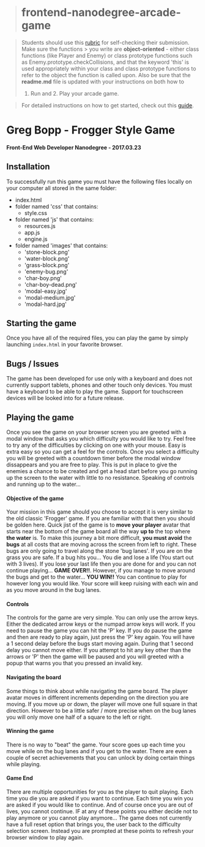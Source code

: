 > frontend-nanodegree-arcade-game
> ===============================

> Students should use this [rubric](https://review.udacity.com/#!/projects/2696458597/rubric) for self-checking their submission. Make sure the functions > you write are **object-oriented** - either class functions (like Player and Enemy) or class prototype functions such as
> Enemy.prototype.checkCollisions, and that the keyword 'this' is used appropriately within your class and class prototype functions to refer
> to the object the function is called upon. Also be sure that the **readme.md** file is updated with your instructions on both how to
> 1. Run and 2. Play your arcade game.

> For detailed instructions on how to get started, check out this [guide](https://docs.google.com/document/d/1v01aScPjSWCCWQLIpFqvg3-vXLH2e8_SZQKC8jNO0Dc/pub?embedded=true).

# Greg Bopp - Frogger Style Game
#### Front-End Web Developer Nanodegree - 2017.03.23

## Installation
To successfully run this game you must have the following files locally on your computer all stored in the same folder:
- index.html
- folder named 'css' that contains:
  - style.css
- folder named 'js' that contains:
  - resources.js
  - app.js
  - engine.js
- folder named 'images' that contains:
  - 'stone-block.png'
  - 'water-block.png'
  - 'grass-block.png'
  - 'enemy-bug.png'
  - 'char-boy.png'
  - 'char-boy-dead.png'
  - 'modal-easy.jpg'
  - 'modal-medium.jpg'
  - 'modal-hard.jpg'

## Starting the game
Once you have all of the required files, you can play the game by simply launching `index.html` in your favorite browser.

## Bugs / Issues
The game has been developed for use only with a keyboard and does not currently support tablets, phones and other touch only devices. You must have a keyboard to be able to play the game. Support for touchscreen devices will be looked into for a future release.

## Playing the game
Once you see the game on your browser screen you are greeted with a modal window that asks you which difficulty you would like to try. Feel free to try any of the difficulties by clicking on one with your mouse. Easy is extra easy so you can get a feel for the controls. Once you select a difficulty you will be greeted with a countdown timer before the modal window dissappears and you are free to play. This is put in place to give the enemies a chance to be created and get a head start before you go running up the screen to the water with little to no resistance. Speaking of controls and running up to the water...

#### Objective of the game
Your mission in this game should you choose to accept it is very similar to the old classic 'Frogger' game. If you are familiar with that then you should be golden here. Quick jist of the game is to **move your player** avatar that starts near the bottom of the game board all the way **up to** the top where **the water** is. To make this journey a bit more difficult, **you must avoid** the **bugs** at all costs that are moving across the screen from left to right. These bugs are only going to travel along the stone 'bug lanes'. If you are on the grass you are safe. If a bug hits you... You die and lose a life (You start out with 3 lives). If you lose your last life then you are done for and you can not continue playing... **GAME OVER!!**. However, if you manage to move around the bugs and get to the water... **YOU WIN!!** You can continue to play for however long you would like. Your score will keep ruising with each win and as you move around in the bug lanes.

#### Controls
The controls for the game are very simple. You can only use the arrow keys. Either the dedicated arrow keys or the numpad arrow keys will work. If you need to pause the game you can hit the 'P' key. If you do pause the game and then are ready to play again, just press the 'P' key again. You will have a 1 second delay before the bugs start moving again. During that 1 second delay you cannot move either. If you attempt to hit any key other than the arrows or 'P' then the game will be paused and you will greeted with a popup that warns you that you pressed an invalid key.

#### Navigating the board
Some things to think about while navigating the game board. The player avatar moves in different increments depending on the direction you are moving. If you move up or down, the player will move one full square in that direction. However to be a little safer / more precise when on the bug lanes you will only move one half of a square to the left or right.

#### Winning the game
There is no way to "beat" the game. Your score goes up each time you move while on the bug lanes and if you get to the water. There are even a couple of secret achievements that you can unlock by doing certain things while playing.

#### Game End
There are multiple opportunities for you as the player to quit playing. Each time you die you are asked if you want to continue. Each time you win you are asked if you would like to continue. And of course once you are out of lives, you cannot continue. IF at any of these points you either decide not to play anymore or you cannot play anymore... The game does not currently have a full reset option that brings you, the user back to the difficulty selection screen. Instead you are prompted at these points to refresh your browser window to play again.
